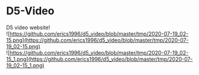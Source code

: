 # D5-Video
D5 video website!<br>
![https://github.com/erics1996/d5_video/blob/master/tmp/2020-07-19_02-15.png](https://github.com/erics1996/d5_video/blob/master/tmp/2020-07-19_02-15.png)<br>
![https://github.com/erics1996/d5_video/blob/master/tmp/2020-07-19_02-15_1.png](https://github.com/erics1996/d5_video/blob/master/tmp/2020-07-19_02-15_1.png)<br>
